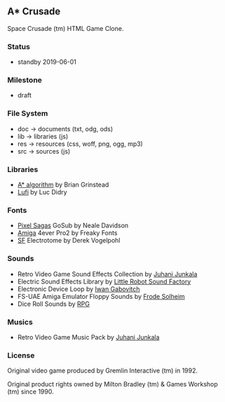 ## A* Crusade

  Space Crusade (tm) HTML Game Clone.

### Status

  * standby 2019-06-01

### Milestone

  * draft

### File System

  * doc -> documents (txt, odg, ods)
  * lib -> libraries (js)
  * res -> resources (css, woff, png, ogg, mp3)
  * src -> sources (js)

### Libraries

  * [A* algorithm](https://github.com/bgrins/javascript-astar) by Brian Grinstead
  * [Lufi](https://github.com/ldidry/lufi) by Luc Didry

### Fonts

  * [Pixel Sagas](http://www.pixelsagas.com/) GoSub by Neale Davidson
  * [Amiga](http://www.freakyfonts.de/) 4ever Pro2 by Freaky Fonts
  * [SF](http://www.shyfoundry.com/) Electrotome by Derek Vogelpohl

### Sounds

  * Retro Video Game Sound Effects Collection by [Juhani Junkala](https://juhanijunkala.com/)
  * Electric Sound Effects Library by [Little Robot Sound Factory](http://www.littlerobotsoundfactory.com)
  * Electronic Device Loop by [Iwan Gabovitch](http://qubodup.net)
  * FS-UAE Amiga Emulator Floppy Sounds by [Frode Solheim](https://github.com/FrodeSolheim)
  * Dice Roll Sounds by [RPG](https://opengameart.org/content/2-dice-roll-29-throws)

### Musics
  * Retro Video Game Music Pack by [Juhani Junkala](https://juhanijunkala.com/)

### License

  Original video game produced by Gremlin Interactive (tm) in 1992.

  Original product rights owned by Milton Bradley (tm) & Games Workshop (tm) since 1990.
